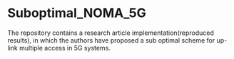 # Suboptimal_NOMA_5G
The repository contains a research article implementation(reproduced results), in which the authors have proposed a sub optimal scheme for up-link multiple access in 5G systems. 
